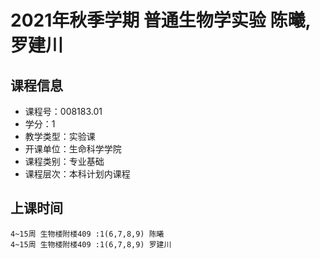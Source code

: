 # 2021年秋季学期 普通生物学实验 陈曦, 罗建川






## 课程信息

- 课程号：008183.01
- 学分：1
- 教学类型：实验课
- 开课单位：生命科学学院
- 课程类别：专业基础
- 课程层次：本科计划内课程

## 上课时间

```
4~15周 生物楼附楼409 :1(6,7,8,9) 陈曦
4~15周 生物楼附楼409 :1(6,7,8,9) 罗建川
```

